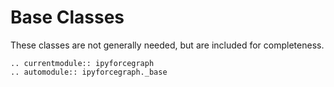 # Base Classes

These classes are not generally needed, but are included for completeness.

```{eval-rst}
.. currentmodule:: ipyforcegraph
.. automodule:: ipyforcegraph._base
```
